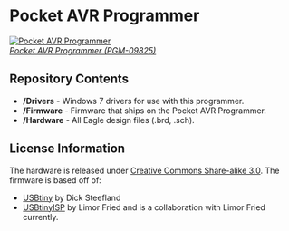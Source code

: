 Pocket AVR Programmer
=====================

[![Pocket AVR Programmer](https://dlnmh9ip6v2uc.cloudfront.net/images/products/9/8/2/5/09825-01b.jpg)  
*Pocket AVR Programmer (PGM-09825)*](https://www.sparkfun.com/products/9825)

Repository Contents
-------------------
* **/Drivers** - Windows 7 drivers for use with this programmer. 
* **/Firmware** - Firmware that ships on the Pocket AVR Programmer.
* **/Hardware** - All Eagle design files (.brd, .sch).


License Information
-------------------
The hardware is released under [Creative Commons Share-alike 3.0](http://creativecommons.org/licenses/by-sa/3.0/).
The firmware is based off of:
* [USBtiny](http://dicks.home.xs4all.nl/avr/usbtiny/index.html) by Dick Steefland
* [USBtinyISP](http://www.ladyada.net/make/usbtinyisp/) by Limor Fried and is a collaboration with Limor Fried currently.
 
